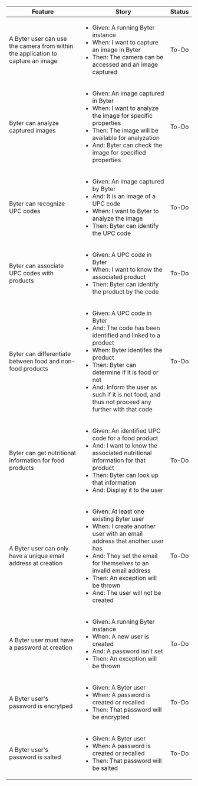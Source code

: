 <table>
	<thead>
		<tr>
		  <th>Feature</th>
		  <th>Story</th>
		  <th>Status</th>
		</tr>
	</thead>
	<tbody>
		<tr>
		  <td>A Byter user can use the camera from within the application to capture an image</td>
		  <td>
		    <ul>
		       <li> Given: A running Byter instance</li>
		       <li> When: I want to capture an image in Byter</li>
		       <li> Then: The camera can be accessed and an image captured</li>
		  </td>
		  <td>To-Do</td>
		</tr>
		<tr>
		  <td>Byter can analyze captured images</td>
		  <td>
		    <ul>
		       <li> Given: An image captured in Byter</li>
		       <li> When: I want to analyze the image for specific properties</li>
		       <li> Then: The image will be available for analyzation</li>
		       <li> And: Byter can check the image for specified properties</li>
		  </td>
		  <td>To-Do</td>
		</tr>		
		<tr>
		  <td>Byter can recognize UPC codes</td>
		  <td>
		    <ul>
		       <li> Given: An image captured by Byter</li>
		       <li> And: It is an image of a UPC code</li>
		       <li> When: I want to Byter to analyze the image</li>
		       <li> Then: Byter can identify the UPC code</li>
		  </td>
		  <td>To-Do</td>
		</tr>
		<tr>
		  <td>Byter can associate UPC codes with products</td>
		  <td>
		    <ul>
		       <li> Given: A UPC code in Byter</li>
		       <li> When: I want to know the associated product</li>
		       <li> Then: Byter can identify the product by the code</li>
		  </td>
		  <td>To-Do</td>
		</tr>	
		<tr>
		  <td>Byter can differentiate between food and non-food products</td>
		  <td>
		    <ul>
		       <li> Given: A UPC code in Byter</li>
		       <li> And: The code has been identified and linked to a product</li>
		       <li> When: Byter identifes the product</li>
		       <li> Then: Byter can determine if it is food or not</li>
		       <li> And: Inform the user as such if it is not food, and thus not proceed any further with that code</li>
		  </td>
		  <td>To-Do</td>
		</tr>
		<tr>
		  <td>Byter can get nutritional information for food products</td>
		  <td>
		    <ul>
		       <li> Given: An identified UPC code for a food product</li>
		       <li> And: I want to know the associated nutritional information for that product</li>
		       <li> Then: Byter can look up that information</li>
		       <li> And: Display it to the user</li>
		  </td>
		  <td>To-Do</td>
		</tr>		
		<tr>
		  <td>A Byter user can only have a unique email address at creation</td>
		  <td>
		    <ul>
		       <li> Given: At least one existing Byter user</li>
		       <li> When: I create another user with an email address that another user has</li>
		       <li> And: They set the email for themselves to an invalid email address</li>
		       <li> Then: An exception will be thrown</li>
		       <li> And: The user will not be created</li>
		  </td>
		  <td>To-Do</td>
		</tr>
		<tr>
		  <td>A Byter user must have a password at creation</td>
		  <td>
		    <ul>
		       <li> Given: A running Byter instance</li>
		       <li> When: A new user is created</li>
		       <li> And: A password isn't set</li>
		       <li> Then: An exception will be thrown</li>
		  </td>
		  <td>To-Do</td>
		</tr>
		<tr>
		  <td>A Byter user's password is encrytped</td>
		  <td>
		    <ul>
		       <li> Given: A Byter user</li>
		       <li> When: A password is created or recalled</li>
		       <li> Then: That password will be encrypted</li>
		  </td>
		  <td>To-Do</td>
		</tr>
		<tr>
		  <td>A Byter user's password is salted</td>
		  <td>
		    <ul>
		       <li> Given: A Byter user</li>
		       <li> When: A password is created or recalled</li>
		       <li> Then: That password will be salted</li>
		  </td>
		  <td>To-Do</td>
		</tr>
	</tbody>
</table>
